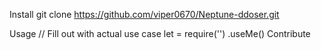 Install
git clone https://github.com/viper0670/Neptune-ddoser.git

  Usage
// Fill out with actual use case
let <Replace Title> = require('<Replace Title>')
<Replace Title>.useMe()
Contribute


